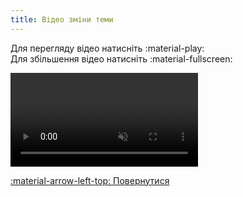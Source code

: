 ```yaml
---
title: Відео зміни теми
--- 
```


Для перегляду відео натисніть :material-play:   
Для збільшення відео натисніть :material-fullscreen:   

<video controls disablepictureinpicture muted>
  <source src="../assets/video/theme.mp4" type="video/mp4" />Тег video не підтримується вашим браузером.<a href="../assets/video/theme.mp4">Скачати відео.</a>
</video>

[:material-arrow-left-top: Повернутися](../web-interface/#select-theme)